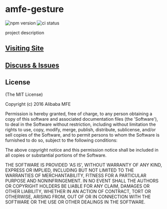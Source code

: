 # amfe-gesture

![npm version](http://img.shields.io/npm/v/amfe-gesture.svg)
![ci status](https://api.travis-ci.org/amfe/amfe-gesture.svg?branch=master)

project description

## [Visiting Site](http://amfe.github.io/amfe-gesture/)

## [Discuss & Issues](https://github.com/amfe/amfe-gesture/issues)

## License

(The MIT License)

Copyright (c) 2016 Alibaba MFE

Permission is hereby granted, free of charge, to any person obtaining a copy of this software and associated documentation files (the 'Software'), to deal in the Software without restriction, including without limitation the rights to use, copy, modify, merge, publish, distribute, sublicense, and/or sell copies of the Software, and to permit persons to whom the Software is furnished to do so, subject to the following conditions:

The above copyright notice and this permission notice shall be included in all copies or substantial portions of the Software.

THE SOFTWARE IS PROVIDED 'AS IS', WITHOUT WARRANTY OF ANY KIND, EXPRESS OR IMPLIED, INCLUDING BUT NOT LIMITED TO THE WARRANTIES OF MERCHANTABILITY, FITNESS FOR A PARTICULAR PURPOSE AND NONINFRINGEMENT. IN NO EVENT SHALL THE AUTHORS OR COPYRIGHT HOLDERS BE LIABLE FOR ANY CLAIM, DAMAGES OR OTHER LIABILITY, WHETHER IN AN ACTION OF CONTRACT, TORT OR OTHERWISE, ARISING FROM, OUT OF OR IN CONNECTION WITH THE SOFTWARE OR THE USE OR OTHER DEALINGS IN THE SOFTWARE.
